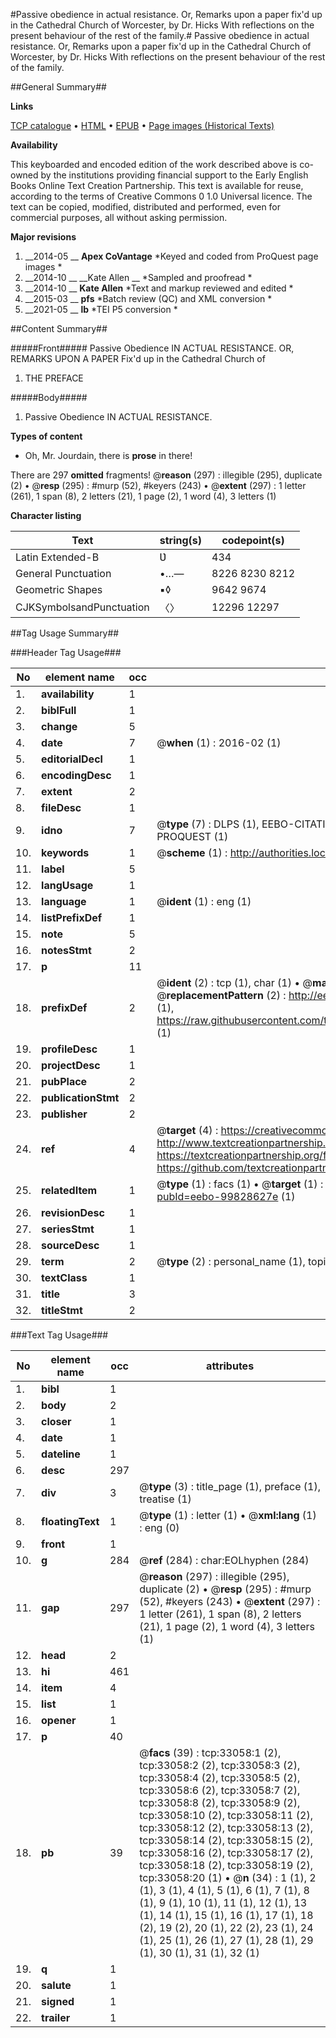 #Passive obedience in actual resistance. Or, Remarks upon a paper fix'd up in the Cathedral Church of Worcester, by Dr. Hicks With reflections on the present behaviour of the rest of the family.#
Passive obedience in actual resistance. Or, Remarks upon a paper fix'd up in the Cathedral Church of Worcester, by Dr. Hicks With reflections on the present behaviour of the rest of the family.

##General Summary##

**Links**

[TCP catalogue](http://www.ota.ox.ac.uk/tcp/)  • 
[HTML](http://tei.it.ox.ac.uk/tcp/Texts-HTML/free/A56/A56559.html)  • 
[EPUB](http://tei.it.ox.ac.uk/tcp/Texts-EPUB/free/A56/A56559.epub) • 
[Page images (Historical Texts)](https://historicaltexts.jisc.ac.uk/eebo-99828627e)

**Availability**

This keyboarded and encoded edition of the work described above is co-owned by the
    institutions providing financial support to the Early English Books Online Text Creation
    Partnership. This text is available for reuse, according to the terms of  Creative Commons 0 1.0 Universal
    licence. The text can be copied, modified, distributed and performed, even for commercial
    purposes, all without asking permission.

**Major revisions**

1. __2014-05 __ __Apex CoVantage__ *Keyed and coded from ProQuest page images *
1. __2014-10 __ __Kate Allen __ *Sampled and proofread *
1. __2014-10 __ __Kate Allen__ *Text and markup reviewed and edited *
1. __2015-03 __ __pfs__ *Batch review (QC) and XML conversion *
1. __2021-05 __ __lb__ *TEI P5 conversion *

##Content Summary##

#####Front#####
Passive Obedience IN ACTUAL RESISTANCE. OR, REMARKS UPON A PAPER Fix'd up in the Cathedral Church of
1. THE PREFACE

#####Body#####

1. Passive Obedience IN ACTUAL RESISTANCE.

**Types of content**

  * Oh, Mr. Jourdain, there is **prose** in there!

There are 297 **omitted** fragments! 
 @__reason__ (297) : illegible (295), duplicate (2)  •  @__resp__ (295) : #murp (52), #keyers (243)  •  @__extent__ (297) : 1 letter (261), 1 span (8), 2 letters (21), 1 page (2), 1 word (4), 3 letters (1)

**Character listing**


|Text|string(s)|codepoint(s)|
|---|---|---|
|Latin Extended-B|Ʋ|434|
|General Punctuation|•…—|8226 8230 8212|
|Geometric Shapes|▪◊|9642 9674|
|CJKSymbolsandPunctuation|〈〉|12296 12297|

##Tag Usage Summary##

###Header Tag Usage###

|No|element name|occ|attributes|
|---|---|---|---|
|1.|__availability__|1||
|2.|__biblFull__|1||
|3.|__change__|5||
|4.|__date__|7| @__when__ (1) : 2016-02 (1)|
|5.|__editorialDecl__|1||
|6.|__encodingDesc__|1||
|7.|__extent__|2||
|8.|__fileDesc__|1||
|9.|__idno__|7| @__type__ (7) : DLPS (1), EEBO-CITATION (1), VID (1), EEBO-PROQUEST (1), STC (2), PROQUEST (1)|
|10.|__keywords__|1| @__scheme__ (1) : http://authorities.loc.gov/ (1)|
|11.|__label__|5||
|12.|__langUsage__|1||
|13.|__language__|1| @__ident__ (1) : eng (1)|
|14.|__listPrefixDef__|1||
|15.|__note__|5||
|16.|__notesStmt__|2||
|17.|__p__|11||
|18.|__prefixDef__|2| @__ident__ (2) : tcp (1), char (1)  •  @__matchPattern__ (2) : ([0-9\-]+):([0-9IVX]+) (1), (.+) (1)  •  @__replacementPattern__ (2) : http://eebo.chadwyck.com/downloadtiff?vid=$1&page=$2 (1), https://raw.githubusercontent.com/textcreationpartnership/Texts/master/tcpchars.xml#$1 (1)|
|19.|__profileDesc__|1||
|20.|__projectDesc__|1||
|21.|__pubPlace__|2||
|22.|__publicationStmt__|2||
|23.|__publisher__|2||
|24.|__ref__|4| @__target__ (4) : https://creativecommons.org/publicdomain/zero/1.0/ (1), http://www.textcreationpartnership.org/docs/. (1), https://textcreationpartnership.org/faq/#faq05 (1), https://github.com/textcreationpartnership (1)|
|25.|__relatedItem__|1| @__type__ (1) : facs (1)  •  @__target__ (1) : https://data.historicaltexts.jisc.ac.uk/view?pubId=eebo-99828627e (1)|
|26.|__revisionDesc__|1||
|27.|__seriesStmt__|1||
|28.|__sourceDesc__|1||
|29.|__term__|2| @__type__ (2) : personal_name (1), topical_term (1)|
|30.|__textClass__|1||
|31.|__title__|3||
|32.|__titleStmt__|2||


###Text Tag Usage###

|No|element name|occ|attributes|
|---|---|---|---|
|1.|__bibl__|1||
|2.|__body__|2||
|3.|__closer__|1||
|4.|__date__|1||
|5.|__dateline__|1||
|6.|__desc__|297||
|7.|__div__|3| @__type__ (3) : title_page (1), preface (1), treatise (1)|
|8.|__floatingText__|1| @__type__ (1) : letter (1)  •  @__xml:lang__ (1) : eng (0)|
|9.|__front__|1||
|10.|__g__|284| @__ref__ (284) : char:EOLhyphen (284)|
|11.|__gap__|297| @__reason__ (297) : illegible (295), duplicate (2)  •  @__resp__ (295) : #murp (52), #keyers (243)  •  @__extent__ (297) : 1 letter (261), 1 span (8), 2 letters (21), 1 page (2), 1 word (4), 3 letters (1)|
|12.|__head__|2||
|13.|__hi__|461||
|14.|__item__|4||
|15.|__list__|1||
|16.|__opener__|1||
|17.|__p__|40||
|18.|__pb__|39| @__facs__ (39) : tcp:33058:1 (2), tcp:33058:2 (2), tcp:33058:3 (2), tcp:33058:4 (2), tcp:33058:5 (2), tcp:33058:6 (2), tcp:33058:7 (2), tcp:33058:8 (2), tcp:33058:9 (2), tcp:33058:10 (2), tcp:33058:11 (2), tcp:33058:12 (2), tcp:33058:13 (2), tcp:33058:14 (2), tcp:33058:15 (2), tcp:33058:16 (2), tcp:33058:17 (2), tcp:33058:18 (2), tcp:33058:19 (2), tcp:33058:20 (1)  •  @__n__ (34) : 1 (1), 2 (1), 3 (1), 4 (1), 5 (1), 6 (1), 7 (1), 8 (1), 9 (1), 10 (1), 11 (1), 12 (1), 13 (1), 14 (1), 15 (1), 16 (1), 17 (1), 18 (2), 19 (2), 20 (1), 22 (2), 23 (1), 24 (1), 25 (1), 26 (1), 27 (1), 28 (1), 29 (1), 30 (1), 31 (1), 32 (1)|
|19.|__q__|1||
|20.|__salute__|1||
|21.|__signed__|1||
|22.|__trailer__|1||
